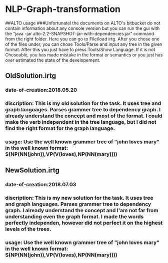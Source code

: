 # NLP-Graph-transformation
##ALTO usage
###Unfortunatel the documents on ALTO's bitbucket do not contain information about any console version but you can run the gui with the "java -jar alto-2.2-SNAPSHOT-jar-with-dependencies.jar" command from the right folder. Here you can go to File/load irtg. After you chose one of the files under, you can chose Tools/Parse and input any tree in the given format. After this you just have to press Tools/Show Language. If it is not Choseable, you has made mistake in the format or semantics or you just has over estimated the state of the developement.
## OldSolution.irtg
### date-of-creation:2018.05.20
### discription: This is my old solution for the task. It uses tree and graph languages. Parses grammer tree to dependency graph. I already understand the concept and most of the format. I could make the verb independent in the tree language, but I did not find the right format for the graph language.
### usage: Use the well known grammer tree of "john loves mary" in the well known format: S(NP(NN(john)),VP(V(loves),NP(NN(mary))))
## NewSolution.irtg
### date-of-creation:2018.07.03
### discription: This is my new solution for the task. It uses tree and graph languages. Parses grammer tree to dependency graph. I already understand the concept and I'am not far from understanding even the graph format. I made the words perfectly independen, however did not perfect it on the highest levels of the trees.
### usage: Use the well known grammer tree of "john loves mary" in the well known format: S(NP(NN(john)),VP(V(loves),NP(NN(mary))))
